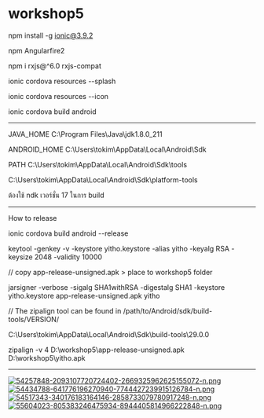 # workshop5
npm install -g ionic@3.9.2

npm Angularfire2 

npm i rxjs@^6.0 rxjs-compat

ionic cordova resources --splash

ionic cordova resources --icon


ionic cordova build android

-----------------------------------------------------------
JAVA_HOME
C:\Program Files\Java\jdk1.8.0_211

ANDROID_HOME
C:\Users\tokim\AppData\Local\Android\Sdk

PATH
C:\Users\tokim\AppData\Local\Android\Sdk\tools


C:\Users\tokim\AppData\Local\Android\Sdk\platform-tools


ต้องใช้ ndk เวอร์ชั่น 17 ในการ build

-------------------------------------------------------------

How to release

ionic cordova build android --release

keytool -genkey -v -keystore yitho.keystore -alias yitho -keyalg RSA -keysize 2048 -validity 10000

// copy app-release-unsigned.apk > place to workshop5 folder
 
jarsigner -verbose -sigalg SHA1withRSA -digestalg SHA1 -keystore yitho.keystore app-release-unsigned.apk yitho

// The zipalign tool can be found in  /path/to/Android/sdk/build-tools/VERSION/

C:\Users\tokim\AppData\Local\Android\Sdk\build-tools\29.0.0

zipalign -v 4 D:\workshop5\app-release-unsigned.apk D:\workshop5\yitho.apk

------------------------------------------------------------------


[![54257848-2093107720724402-2669325962625155072-n.png](https://i.postimg.cc/4NSkWN6d/54257848-2093107720724402-2669325962625155072-n.png)](https://postimg.cc/56LR0Jkd)
[![54434788-641776196270940-7744427239915126784-n.png](https://i.postimg.cc/4yxq1rnV/54434788-641776196270940-7744427239915126784-n.png)](https://postimg.cc/34zt8fXx)
[![54517343-340176183164146-2858733079780917248-n.png](https://i.postimg.cc/hhF8GmFv/54517343-340176183164146-2858733079780917248-n.png)](https://postimg.cc/tn5nSY4G)
[![55604023-805383246475934-8944405814966222848-n.png](https://i.postimg.cc/28B2fkp3/55604023-805383246475934-8944405814966222848-n.png)](https://postimg.cc/1fspGZ3Z)
